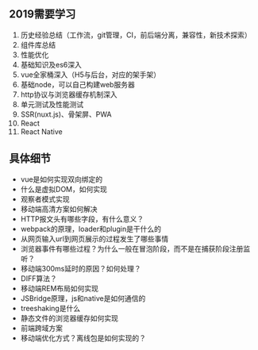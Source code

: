 ## 2019需要学习
1. 历史经验总结（工作流，git管理，CI，前后端分离，兼容性，新技术探索）
2. 组件库总结
3. 性能优化
4. 基础知识及es6深入
5. vue全家桶深入（H5与后台，对应的架手架）
6. 基础node，可以自己构建web服务器
7. http协议与浏览器缓存机制深入
8. 单元测试及性能测试
9. SSR(nuxt.js)、骨架屏、PWA
10. React
11. React Native

## 具体细节
* vue是如何实现双向绑定的
* 什么是虚拟DOM，如何实现
* 观察者模式实现
* 移动端高清方案如何解决
* HTTP报文头有哪些字段，有什么意义？
* webpack的原理，loader和plugin是干什么的
* 从网页输入url到网页展示的过程发生了哪些事情
* 浏览器事件有哪些过程？为什么一般在冒泡阶段，而不是在捕获阶段注册监听？
* 移动端300ms延时的原因？如何处理？
* DIFF算法？
* 移动端REM布局如何实现
* JSBridge原理，js和native是如何通信的
* treeshaking是什么
* 静态文件的浏览器缓存如何实现
* 前端跨域方案
* 移动端优化方式？离线包是如何实现的？
